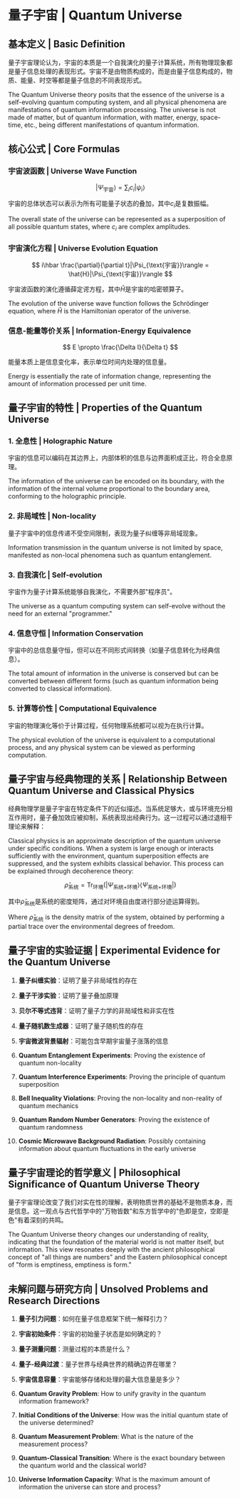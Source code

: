 # 量子宇宙 | Quantum Universe

## 基本定义 | Basic Definition

量子宇宙理论认为，宇宙的本质是一个自我演化的量子计算系统，所有物理现象都是量子信息处理的表现形式。宇宙不是由物质构成的，而是由量子信息构成的，物质、能量、时空等都是量子信息的不同表现形式。

The Quantum Universe theory posits that the essence of the universe is a self-evolving quantum computing system, and all physical phenomena are manifestations of quantum information processing. The universe is not made of matter, but of quantum information, with matter, energy, space-time, etc., being different manifestations of quantum information.

## 核心公式 | Core Formulas

### 宇宙波函数 | Universe Wave Function
$$
|\Psi_{\text{宇宙}}\rangle = \sum_{i} c_i |\psi_i\rangle
$$

宇宙的总体状态可以表示为所有可能量子状态的叠加，其中$c_i$是复数振幅。

The overall state of the universe can be represented as a superposition of all possible quantum states, where $c_i$ are complex amplitudes.

### 宇宙演化方程 | Universe Evolution Equation
$$
i\hbar \frac{\partial}{\partial t}|\Psi_{\text{宇宙}}\rangle = \hat{H}|\Psi_{\text{宇宙}}\rangle
$$

宇宙波函数的演化遵循薛定谔方程，其中$\hat{H}$是宇宙的哈密顿算子。

The evolution of the universe wave function follows the Schrödinger equation, where $\hat{H}$ is the Hamiltonian operator of the universe.

### 信息-能量等价关系 | Information-Energy Equivalence
$$
E \propto \frac{\Delta I}{\Delta t}
$$

能量本质上是信息变化率，表示单位时间内处理的信息量。

Energy is essentially the rate of information change, representing the amount of information processed per unit time.

## 量子宇宙的特性 | Properties of the Quantum Universe

### 1. 全息性 | Holographic Nature
宇宙的信息可以编码在其边界上，内部体积的信息与边界面积成正比，符合全息原理。

The information of the universe can be encoded on its boundary, with the information of the internal volume proportional to the boundary area, conforming to the holographic principle.

### 2. 非局域性 | Non-locality
量子宇宙中的信息传递不受空间限制，表现为量子纠缠等非局域现象。

Information transmission in the quantum universe is not limited by space, manifested as non-local phenomena such as quantum entanglement.

### 3. 自我演化 | Self-evolution
宇宙作为量子计算系统能够自我演化，不需要外部"程序员"。

The universe as a quantum computing system can self-evolve without the need for an external "programmer."

### 4. 信息守恒 | Information Conservation
宇宙中的总信息量守恒，但可以在不同形式间转换（如量子信息转化为经典信息）。

The total amount of information in the universe is conserved but can be converted between different forms (such as quantum information being converted to classical information).

### 5. 计算等价性 | Computational Equivalence
宇宙的物理演化等价于计算过程，任何物理系统都可以视为在执行计算。

The physical evolution of the universe is equivalent to a computational process, and any physical system can be viewed as performing computation.

## 量子宇宙与经典物理的关系 | Relationship Between Quantum Universe and Classical Physics

经典物理学是量子宇宙在特定条件下的近似描述。当系统足够大，或与环境充分相互作用时，量子叠加效应被抑制，系统表现出经典行为。这一过程可以通过退相干理论来解释：

Classical physics is an approximate description of the quantum universe under specific conditions. When a system is large enough or interacts sufficiently with the environment, quantum superposition effects are suppressed, and the system exhibits classical behavior. This process can be explained through decoherence theory:

$$
\hat{\rho}_{\text{系统}} = \text{Tr}_{\text{环境}}(|\Psi_{\text{系统+环境}}\rangle\langle\Psi_{\text{系统+环境}}|)
$$

其中$\hat{\rho}_{\text{系统}}$是系统的密度矩阵，通过对环境自由度进行部分迹运算得到。

Where $\hat{\rho}_{\text{系统}}$ is the density matrix of the system, obtained by performing a partial trace over the environmental degrees of freedom.

## 量子宇宙的实验证据 | Experimental Evidence for the Quantum Universe

1. **量子纠缠实验**：证明了量子非局域性的存在
2. **量子干涉实验**：证明了量子叠加原理
3. **贝尔不等式违背**：证明了量子力学的非局域性和非实在性
4. **量子随机数生成器**：证明了量子随机性的存在
5. **宇宙微波背景辐射**：可能包含早期宇宙量子涨落的信息

1. **Quantum Entanglement Experiments**: Proving the existence of quantum non-locality
2. **Quantum Interference Experiments**: Proving the principle of quantum superposition
3. **Bell Inequality Violations**: Proving the non-locality and non-reality of quantum mechanics
4. **Quantum Random Number Generators**: Proving the existence of quantum randomness
5. **Cosmic Microwave Background Radiation**: Possibly containing information about quantum fluctuations in the early universe

## 量子宇宙理论的哲学意义 | Philosophical Significance of Quantum Universe Theory

量子宇宙理论改变了我们对实在性的理解，表明物质世界的基础不是物质本身，而是信息。这一观点与古代哲学中的"万物皆数"和东方哲学中的"色即是空，空即是色"有着深刻的共鸣。

The Quantum Universe theory changes our understanding of reality, indicating that the foundation of the material world is not matter itself, but information. This view resonates deeply with the ancient philosophical concept of "all things are numbers" and the Eastern philosophical concept of "form is emptiness, emptiness is form."

## 未解问题与研究方向 | Unsolved Problems and Research Directions

1. **量子引力问题**：如何在量子信息框架下统一解释引力？
2. **宇宙初始条件**：宇宙的初始量子状态是如何确定的？
3. **量子测量问题**：测量过程的本质是什么？
4. **量子-经典过渡**：量子世界与经典世界的精确边界在哪里？
5. **宇宙信息容量**：宇宙能够存储和处理的最大信息量是多少？

1. **Quantum Gravity Problem**: How to unify gravity in the quantum information framework?
2. **Initial Conditions of the Universe**: How was the initial quantum state of the universe determined?
3. **Quantum Measurement Problem**: What is the nature of the measurement process?
4. **Quantum-Classical Transition**: Where is the exact boundary between the quantum world and the classical world?
5. **Universe Information Capacity**: What is the maximum amount of information the universe can store and process? 